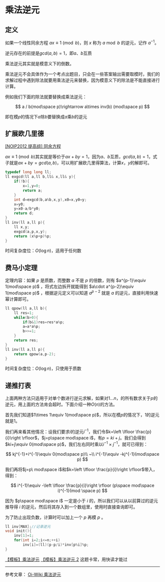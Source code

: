 # 乘法逆元

## **定义**
如果一个线性同余方程 $ax \equiv 1 \pmod b$，则 $x$ 称为 $a \bmod b$ 的逆元，记作 $a^{-1}$。

逆元存在的前提是$gcd(a,b)=1$，即$a、b$互质

乘法逆元其实就是模意义下的倒数。

乘法逆元不会具体作为一个考点出题目，只会在一些答案输出需要取模时，我们的求解过程中遇到除法就要用乘法逆元来替换，因为模意义下的除法是不能直接进行计算。

例如我们下面的除法就要替换成乘法逆元：

$$
a / b(mod\space p)\rightarrow a\times inv(b) (mod\space p)
$$

即在模$p$的情况下$a$除$b$要替换成$a$乘$b$的逆元


## **扩展欧几里德**
[[NOIP2012 提高组] 同余方程](https://www.luogu.com.cn/problem/P1082)

$ax \equiv 1 \pmod b$其实就是等价于$ax+by=1$，因为$a、b$互质，$gcd(a,b)=1$，式子就是$ax+by=gcd(a,b)$，可以用扩展欧几里得算法，计算$x，y$的解即可。
 
```cpp
typedef long long ll;
ll exgcd(ll a,ll b,ll& x,ll& y){
    if(!b){
        x=1,y=0;
        return a;
    }
    int d=exgcd(b,a%b,x,y),x0=x,y0=y;
    x=y0;
    y=x0-a/b*y0;
    return d;
}
ll inv(ll a,ll p){
    ll x,y;
    exgcd(a,p,x,y);
    return (x%p+p)%p;
}
```
时间复杂度位：$O(\log n)$，适用于任何数

## **费马小定理**

定理内容：如果 $p$ 是质数，而整数 $a$ 不是 $p$ 的倍数，则有 $a^{p-1}\equiv 1(mod\space p)$ ，将式左边拆开就能得到 $a\cdot a^{p-2}\equiv 1(mod\space p)$ ，根据逆元定义可以知道 $a^{p-2}$ 就是 $a$ 的逆元，直接利用快速幂计算即可。

```cpp
ll qpow(ll a,ll b){
    ll res=1;
    while(b>0){
        if(b&1)res=res*a%p;
        a=a*a%p;
        b>>=1;
    }
    return res;
}
ll inv(ll a,ll p){
    return qpow(a,p-2);
}
```
时间复杂度位：$O(\log n)$，只使用于质数

## **递推打表**

上面两种方法只适用于对单个数进行逆元求解，如果对$1\dots n$，的所有数求关于$p$的逆元，用上面的方法肯会超时。下面介绍一种$O(n)$的方法。

首先我们知道$1\times 1\equiv 1(mod\space p)$，所以在模$p$的情况下，$1$的逆元就是$1$。

我们再来看其他情况：设我们要求$i$的逆元$i^{-1}$，我们令$k=\left \lfloor \frac{p}{i}\right \rfloor$，$j=p\space mod\space i$，有$p=ki+j$。我们会得到$ki+j\equiv 0(mod\space p)$，我们左右同时乘以$i^{-1}\times j^{-1}$，就可已得到：

$$
kj^{-1}+i^{-1}\equiv 0(mod\space p)\\
~\\
i^{-1}\equiv -kj^{-1}(mod\space p)
$$

我们再将$j=p\ mod\space i$和$k=\left \lfloor \frac{p}{i}\right \rfloor$带入，得到：

$$
i^{-1}\equiv -\left \lfloor \frac{p}{i}\right \rfloor (p\space mod\space i)^{-1}(mod \space p)
$$

因为 $p\space mod\space i$ 一定是小于 $i$ 的，所以我们可以从以前算过的逆元推导得 $i$ 的逆元，然后将其存入到一个数组里，使用时直接查询即可。

为了防止出现负数，计算时可以加上一个 $p$ 再模 $p$ 。
```cpp
ll inv[MAX];//记录逆元
void init(){
    inv[1]=1;
    for(int i=2;i<=n;++i)
        inv[i]=(ll)(p-p/i)*inv[p%i]%p;
}
```

[【模板】乘法逆元](https://www.luogu.com.cn/problem/P3811)
[【模板】乘法逆元 2](https://www.luogu.com.cn/problem/P5431)  这题卡常，用快读才能过

-----------------
参考文章：
[Oi-Wiki 乘法逆元](https://oi-wiki.org/math/number-theory/inverse/)
